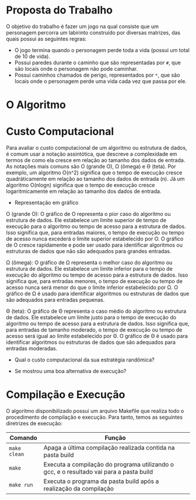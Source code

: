 # Proposta do Trabalho

O objetivo do trabalho é fazer um jogo na qual consiste que um personagem percorra um labirinto construído por diversas matrizes, das quais possui as seguintes regras:
- O jogo termina quando o personagem perde toda a vida (possui um total de 10 de vida).
- Possui paredes durante o caminho que são representadas por ```#```, que são locais onde o personagem não pode caminhar.
- Possui caminhos chamados de perigo, representados por ```*```, que são locais onde o personagem perde uma vida cada vez que passa por ele.

# O Algoritmo


# Custo Computacional

Para avaliar o custo computacional de um algoritmo ou estrutura de dados, é comum usar a notação assintótica, que descreve a complexidade em termos de como ela cresce em relação ao tamanho dos dados de entrada. As notações mais comuns são O (grande O), Ω (ômega) e Θ (teta). Por exemplo, um algoritmo O(n^2) significa que o tempo de execução cresce quadráticamente em relação ao tamanho dos dados de entrada (n). Já um algoritmo O(nlogn) significa que o tempo de execução cresce logaritmicamente em relação ao tamanho dos dados de entrada.

- Representação em gráfico

O (grande O): O gráfico de O representa o pior caso do algoritmo ou estrutura de dados. Ele estabelece um limite superior de tempo de execução para o algoritmo ou tempo de acesso para a estrutura de dados. Isso significa que, para entradas maiores, o tempo de execução ou tempo de acesso nunca excederá o limite superior estabelecido por O. O gráfico de O cresce rapidamente e pode ser usado para identificar algoritmos ou estruturas de dados que não são adequados para grandes entradas.

Ω (ômega): O gráfico de Ω representa o melhor caso do algoritmo ou estrutura de dados. Ele estabelece um limite inferior para o tempo de execução do algoritmo ou tempo de acesso para a estrutura de dados. Isso significa que, para entradas menores, o tempo de execução ou tempo de acesso nunca será menor do que o limite inferior estabelecido por Ω. O gráfico de Ω é usado para identificar algoritmos ou estruturas de dados que são adequados para entradas pequenas.

Θ (teta): O gráfico de Θ representa o caso médio do algoritmo ou estrutura de dados. Ele estabelece um limite justo para o tempo de execução do algoritmo ou tempo de acesso para a estrutura de dados. Isso significa que, para entradas de tamanho moderado, o tempo de execução ou tempo de acesso será igual ao limite estabelecido por Θ. O gráfico de Θ é usado para identificar algoritmos ou estruturas de dados que são adequados para entradas moderadas.

- Qual o custo computacional da sua estratégia randômica? 

- Se mostrou uma boa alternativa de execução?

# Compilação e Execução

O algoritmo disponibilizado possui um arquivo Makefile que realiza todo o procedimento de compilação e execução. Para tanto, temos as seguintes diretrizes de execução:

<div>

| Comando                |  Função                                                                                           |
| -----------------------| ------------------------------------------------------------------------------------------------- |
|  `make clean`          | Apaga a última compilação realizada contida na pasta build                                        |
|  `make`                | Executa a compilação do programa utilizando o gcc, e o resultado vai para a pasta build           |
|  `make run`            | Executa o programa da pasta build após a realização da compilação                                 |

</div>
